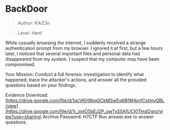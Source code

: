# BackDoor
>Author: KAiZ3n

>Level: Hard

While casually browsing the internet, I suddenly received a strange authentication prompt from my browser. I ignored it at first, but a few hours later, I noticed that several important files and personal data had disappeared from my system. I suspect that my computer may have been compromised.

Your Mission: Conduct a full forensic investigation to identify what happened, trace the attacker's actions, and answer all the provided questions based on your findings.

Evidence Download: [https://drive.google.com/file/d/1qcVKH9bqGCkMSwEq6Bf8HbnfCxtmyQBL/view](https://drive.google.com/file/d/1r_oxtO5bEJ2P_owTxSSA1UCI0TmdOgro/view?usp=sharing)
Archive Password: H7CTF
Run answer.exe to answer questions.
